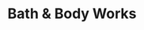 ---
title: "Bath & Body Works"
url: /williamsburg/bath-and-body-works-monticello-avenue/
shop: beauty
---